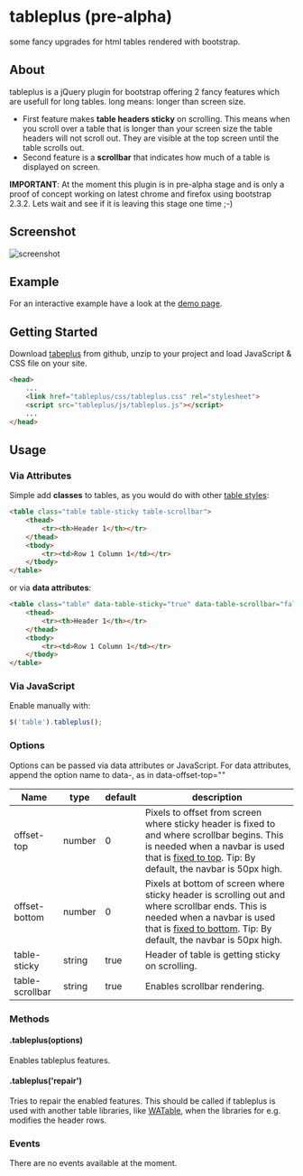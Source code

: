 # tableplus (pre-alpha)
some fancy upgrades for html tables rendered with bootstrap.

## About
tableplus is a jQuery plugin for bootstrap offering 2 fancy features which are usefull for long tables. long means: longer than screen size.
+ First feature makes **table headers sticky** on scrolling. This means when you scroll over a table that is longer than your screen size the table headers will not scroll out. They are visible at the top screen until the table scrolls out.
+ Second feature is a **scrollbar** that indicates how much of a table is displayed on screen.

**IMPORTANT**:
At the moment this plugin is in pre-alpha stage and is only a proof of concept working on latest chrome and firefox using bootstrap 2.3.2. Lets wait and see if it is leaving this stage one time ;-)

## Screenshot
![screenshot](https://raw.github.com/ribbon10/tableplus/master/doc/screenshot.png "Screenshot")

## Example
For an interactive example have a look at the [demo page](http://htmlpreview.github.io/?https://github.com/ribbon10/tableplus/master/doc/index.html).

## Getting Started
Download [tabeplus](https://github.com/ribbon10/tableplus/archive/master.zip) from github, unzip to your project and load JavaScript & CSS file on your site.
```html
<head>
    ...
    <link href="tableplus/css/tableplus.css" rel="stylesheet">
    <script src="tableplus/js/tableplus.js"></script>
    ...
</head>
```

## Usage

### Via Attributes
Simple add **classes** to tables, as you would do with other [table styles](http://getbootstrap.com/css/#tables):
```html
<table class="table table-sticky table-scrollbar">
	<thead>
		<tr><th>Header 1</th></tr>
	</thead>
	<tbody>
		<tr><td>Row 1 Column 1</td></tr>
	</tbody>
</table>
```
or via **data attributes**:
```html
<table class="table" data-table-sticky="true" data-table-scrollbar="false" >
    <thead>
        <tr><th>Header 1</th></tr>
    </thead>
    <tbody>
        <tr><td>Row 1 Column 1</td></tr>
    </tbody>
</table>
```

### Via JavaScript
Enable manually with:
```javascript
$('table').tableplus();
```

### Options
Options can be passed via data attributes or JavaScript. For data attributes, append the option name to data-, as in data-offset-top=""

Name            | type   | default | description
--------------- | ------ | ------- | -----------
offset-top      | number | 0       | Pixels to offset from screen where sticky header is fixed to and where scrollbar begins. This is needed when a navbar is used that is [fixed to top](http://getbootstrap.com/components/#navbar-fixed-top). Tip: By default, the navbar is 50px high.
offset-bottom   | number | 0       | Pixels at bottom of screen where sticky header is scrolling out and where scrollbar ends. This is needed when a navbar is used that is [fixed to bottom](http://getbootstrap.com/components/#navbar-fixed-bottom). Tip: By default, the navbar is 50px high.
table-sticky    | string | true    | Header of table is getting sticky on scrolling.
table-scrollbar | string | true    | Enables scrollbar rendering.

### Methods
#### .tableplus(options)
Enables tableplus features.
#### .tableplus('repair')
Tries to repair the enabled features. This should be called if tableplus is used with another table libraries, like [WATable](https://github.com/wootapa/watable), when the libraries for e.g. modifies the header rows.

### Events
There are no events available at the moment.
